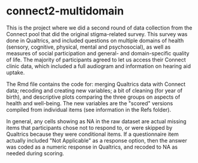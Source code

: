 # connect2-multidomain

This is the project where we did a second round of data collection from the Connect pool that did the original stigma-related survey. This survey was done in Qualtrics, and included questions on multiple domains of health (sensory, cognitive, physical, mental and psychosocial), as well as measures of social participation and general- and domain-specific quality of life. The majority of participants agreed to let us access their Connect clinic data, which included a full audiogram and information on hearing aid uptake.    

The Rmd file contains the code for: merging Qualtrics data with Connect data; recoding and creating new variables; a bit of cleaning (for year of birth), and descriptive plots comparing the three groups on aspects of health and well-being. The new variables are the "scored" versions compiled from individual items (see information in the Refs folder).

In general, any cells showing as NA in the raw dataset are actual missing items that participants chose not to respond to, or were skipped by Qualtrics because they were conditional items. If a questionnaire item actually included "Not Applicable" as a response option, then the answer was coded as a numeric response in Qualtrics, and recoded to NA as needed during scoring.
